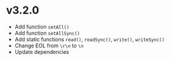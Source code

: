 # v3.2.0

* Add function `setAll()`
* Add function `setAllSync()`
* Add static functions `read()`, `readSync()`, `write()`, `writeSync()`
* Change EOL from `\r\n` to `\n`
* Update dependencies
